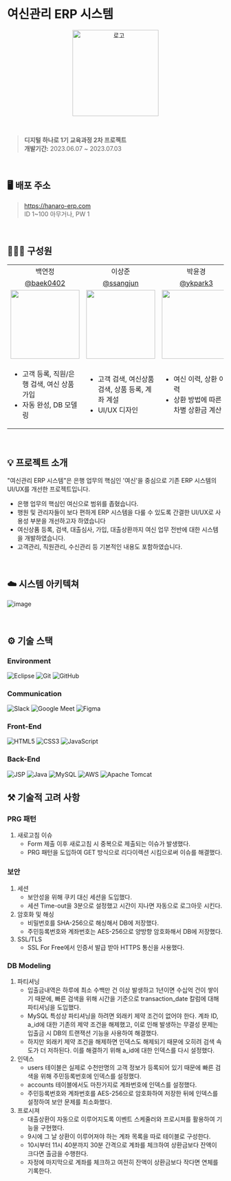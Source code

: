 # 여신관리 ERP 시스템

<p align="center"><img src="https://github.com/hanaro-ERP/hanaro-ERP-JSP/assets/63557248/4d6099ba-5161-4e86-acb4-f30d2c4fd6d8" alt="로고" width="200px"></p>

<br>

> **디지털 하나로 1기 교육과정 2차 프로젝트**<br>
> **개발기간:** 2023.06.07 ~ 2023.07.03</p>

<br>

## 🖥️ 배포 주소
> https://hanaro-erp.com
> <br>
> ID 1~100 아무거나, PW 1

<br>

## 🙋🏻‍♀️ 구성원
<table>
    <tr>
        <td align="center">백연정</td>
        <td align="center">이상준</td>
        <td align="center">박윤경</td>
        <td align="center">김민재</td>
    </tr>
  <tr>
        <td align="center"><a href="https://github.com/baek0402">@baek0402</a></td>
        <td align="center"><a href="https://github.com/ssangjun">@ssangjun</a></td>
        <td align="center"><a href="https://github.com/ykpark3">@ykpark3</a></td>
        <td align="center"><a href="https://github.com/lake041">@lake041</a></td>
    </tr>
    <tr>
        <td align="center"><span> <img width="160px" src="https://github.com/hanaro-ERP/hanaro-ERP-JSP/assets/63557248/233429d8-205c-465b-a691-22fc8f10466e" ></span></td>
        <td align="center"><span> <img width="160px" src="https://github.com/hanaro-ERP/hanaro-ERP-JSP/assets/63557248/00e55239-b526-4180-98b8-b223b3e561d1" ></span></td>
        <td align="center"><span> <img width="160px" src="https://github.com/hanaro-ERP/hanaro-ERP-JSP/assets/63557248/f83b66a0-54e0-4fb0-a8f4-3896ecfaee5a" ></span></td>
        <td align="center"><span> <img width="160px" src="https://github.com/hanaro-ERP/hanaro-ERP-JSP/assets/63557248/e3a3621a-23cd-47be-8c50-60fd726ba38a" ></span></td>
    </tr>
    <tr>
        <td>
            <ul>
                <li>고객 등록, 직원/은행 검색, 여신 상품 가입</li>
                <li>자동 완성, DB 모델링</li>
            </ul>
        </td>
      <td>
            <ul>
                <li>고객 검색, 여신상품 검색, 상품 등록, 계좌 계설</li>
                <li>UI/UX 디자인</li>
            </ul>
      </td>
      <td>
          <ul>
              <li>여신 이력, 상환 이력</li>
              <li>상환 방법에 따른 회차별 상환금 계산</li>
          </ul>
      </td>
      <td>
          <ul>
              <li>로그인/메인, 계좌 목록, 입출금 내역</li>
              <li>보안, 내부신용평점, DB</li>
          </ul>
    </tr>
  
</table>

<br>

## 💡 프로젝트 소개
"여신관리 ERP 시스템"은 은행 업무의 핵심인 '여신'을 중심으로 기존 ERP 시스템의 UI/UX를 개선한 프로젝트입니다. <br>

- 은행 업무의 핵심인 여신으로 범위를 좁혔습니다.
- 행원 및 관리자들이 보다 편하게 ERP 시스템을 다룰 수 있도록 간결한 UI/UX로 사용성 부분을 개선하고자 하였습니다
- 여신상품 등록, 검색, 대출심사, 가입, 대출상환까지 여신 업무 전반에 대한 시스템을 개발하였습니다.
- 고객관리, 직원관리, 수신관리 등 기본적인 내용도 포함하였습니다.

<br>

## ☁️ 시스템 아키텍쳐
![image](https://github.com/hanaro-ERP/hanaro-ERP-JSP/assets/63557248/5ea4da64-ec7f-4c66-9309-cdd669ba3ca4)

<br>

## ⚙️ 기술 스택
### Environment
![Eclipse](https://img.shields.io/badge/Eclipse-2C2255.svg?style=for-the-badge&logo=Eclipse&logoColor=white)
![Git](https://img.shields.io/badge/git-F05032.svg?style=for-the-badge&logo=git&logoColor=white)
![GitHub](https://img.shields.io/badge/github-181717.svg?style=for-the-badge&logo=github&logoColor=white)
### Communication
![Slack](https://img.shields.io/badge/Slack-4A154B?style=for-the-badge&logo=slack&logoColor=white)
![Google Meet](https://img.shields.io/badge/Google%20Meet-00897B?style=for-the-badge&logo=google-meet&logoColor=white)
![Figma](https://img.shields.io/badge/Figma-F24E1E?style=for-the-badge&logo=figma&logoColor=white)
### Front-End
![HTML5](https://img.shields.io/badge/html5-%23E34F26.svg?style=for-the-badge&logo=html5&logoColor=white)
![CSS3](https://img.shields.io/badge/css3-%231572B6.svg?style=for-the-badge&logo=css3&logoColor=white)
![JavaScript](https://img.shields.io/badge/javascript-F7DF1E.svg?style=for-the-badge&logo=javascript&logoColor=black)
### Back-End
![JSP](https://img.shields.io/badge/JSP-000000.svg?style=for-the-badge&logo=jsp&logoColor=white)
![Java](https://img.shields.io/badge/java-%23ED8B00.svg?style=for-the-badge&logo=openjdk&logoColor=white)
![MySQL](https://img.shields.io/badge/mysql-4479A1.svg?style=for-the-badge&logo=mysql&logoColor=white)
![AWS](https://img.shields.io/badge/AWS-%23FF9900.svg?style=for-the-badge&logo=amazon-aws&logoColor=white)
![Apache Tomcat](https://img.shields.io/badge/apache%20tomcat-%23F8DC75.svg?style=for-the-badge&logo=apache-tomcat&logoColor=black)

## ⚒️ 기술적 고려 사항
### PRG 패턴
1.  새로고침 이슈
    - Form 제출 이후 새로고침 시 중복으로 제출되는 이슈가 발생했다.
    - PRG 패턴을 도입하여 GET 방식으로 리다이렉션 시킴으로써 이슈를 해결했다.
### 보안
1.  세션
    - 보안성을 위해 쿠키 대신 세션을 도입했다.
    - 세션 Time-out을 3분으로 설정했고 시간이 지나면 자동으로 로그아웃 시킨다.
2.  암호화 및 해싱
    - 비밀번호를 SHA-256으로 해싱해서 DB에 저장했다.
    - 주민등록번호와 계좌번호는 AES-256으로 양방향 암호화해서 DB에 저장했다.
3.  SSL/TLS
    - SSL For Free에서 인증서 발급 받아 HTTPS 통신을 사용했다.
### DB Modeling
1.  파티셔닝
    - 입출금내역은 하루에 최소 수백만 건 이상 발생하고 1년이면 수십억 건이 쌓이기 때문에, 빠른 검색을 위해 시간을 기준으로 transaction_date 칼럼에 대해 파티셔닝을 도입했다.
    - MySQL 특성상 파티셔닝을 하려면 외래키 제약 조건이 없어야 한다. 계좌 ID, a_id에 대한 기존의 제약 조건을 해제했고, 이로 인해 발생하는 무결성 문제는 입출금 시 DB의 트랜잭션 기능을 사용하여 해결했다.
    - 하지만 외래키 제약 조건을 해제하면 인덱스도 해제되기 때문에 오히려 검색 속도가 더 저하된다. 이를 해결하기 위해 a_id에 대한 인덱스를 다시 설정했다.
2.  인덱스
    - users 테이블은 실제로 수천만명의 고객 정보가 등록되어 있기 때문에 빠른 검색을 위해 주민등록번호에 인덱스를 설정했다.
    - accounts 테이블에서도 마찬가지로 계좌번호에 인덱스를 설정했다.
    - 주민등록번호와 계좌번호를 AES-256으로 암호화하여 저장한 뒤에 인덱스를 설정하여 보안 문제를 최소화했다.
3.  프로시져
    - 대출상환이 자동으로 이루어지도록 이벤트 스케줄러와 프로시져를 활용하여 기능을 구현했다.
    - 9시에 그 날 상환이 이루어져야 하는 계좌 목록을 따로 테이블로 구성한다.
    - 10시부터 11시 40분까지 30분 간격으로 계좌를 체크하여 상환금보다 잔액이 크다면 출금을 수행한다.
    - 자정에 마지막으로 계좌를 체크하고 여전히 잔액이 상환금보다 작다면 연체를 기록한다.
